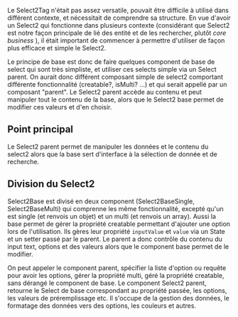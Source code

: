 Le Select2Tag n'était pas assez versatile, pouvait être difficile à utilisé dans différent contexte, et nécessitait de comprendre sa structure.
En vue d'avoir un Select2 qui fonctionne dans plusieurs contexte (considérant que Select2 est notre façon principale de lié des entité et de les rechercher, plutôt _core business_ ),
il était important de commencer à permettre d'utiliser de façon plus efficace et simple le Select2.

Le principe de base est donc de faire quelques component de base de select qui sont très simpliste, et utiliser ces selects simple via un Select parent.
On aurait donc différent composant simple de select2 comportant différente fonctionnalité (creatable?, isMulti? ...) et qui serait appellé par un composant "parent".
Le Select2 parent accède au contenu et peut manipuler tout le contenu de la base, alors que le Select2 base permet de modifier ces valeurs et d'en choisir. 

## Point principal
Le Select2 parent permet de manipuler les données et le contenu du select2 alors que la base sert d'interface à la sélection de donnée et de recherche.

## Division du Select2
Select2Base est divisé en deux component (Select2BaseSingle, Select2BaseMulti) qui comprenne les même fonctionnalité, excepté qu'un est single (et renvois un objet) et un multi (et renvois un array).
Aussi la base permet de gérer la propriété creatable permettant d'ajouter une option lors de l'utilisation.
Ils gères leur propriété `inputValue` et `value` via un State et un setter passé par le parent. Le parent a donc contrôle du contenu du input text, options et des valeurs alors que le component base permet de le modifier.

On peut appeler le component parent, spécifier la liste d'option ou requête pour avoir les options, gérer la propriété multi, géré la propriété creatable, sans dérangé le component de base.
Le component Select2 parent, retourne le Select de base correspondant au propriété passée, les options, les valeurs de préremplissage etc. Il s'occupe de la gestion des données, le formatage des données vers des options, les couleurs et autres.
